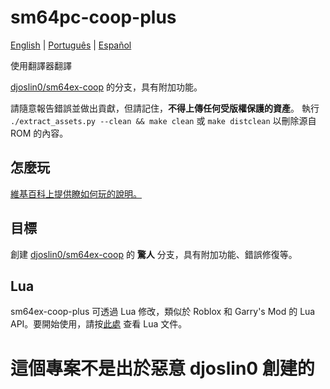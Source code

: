 # sm64pc-coop-plus
[English](https://github.com/artemius466/sm64ex-coop-plus/) | [Português](https://github.com/artemius466/sm64ex-coop-plus/blob/coop/README_pt_BR.md) | [Español](https://github.com/artemius466/sm64ex-coop-plus/blob/coop/README_es_ES.md)

使用翻譯器翻譯

[djoslin0/sm64ex-coop](https://github.com/djoslin0/sm64ex-coop) 的分支，具有附加功能。

請隨意報告錯誤並做出貢獻，但請記住，**不得上傳任何受版權保護的資產**。
執行 `./extract_assets.py --clean && make clean` 或 `make distclean` 以刪除源自 ROM 的內容。

## 怎麼玩
[維基百科上提供瞭如何玩的說明。](https://github.com/artemius466/sm64ex-coop-plus/wiki/How-to-Play)

## 目標
創建 [djoslin0/sm64ex-coop](https://github.com/djoslin0/sm64ex-coop) 的 **驚人** 分支，具有附加功能、錯誤修復等。

## Lua
sm64ex-coop-plus 可透過 Lua 修改，類似於 Roblox 和 Garry's Mod 的 Lua API。要開始使用，請按[此處](docs/lua/lua.md) 查看 Lua 文件。

# 這個專案不是出於惡意 djoslin0 創建的
